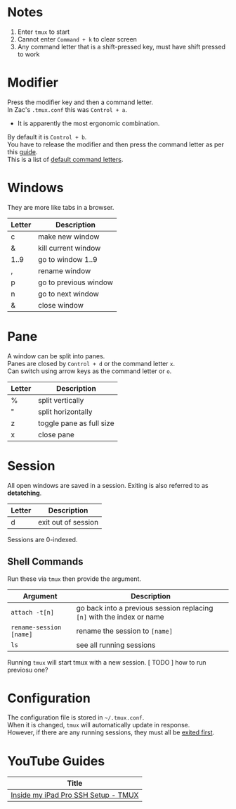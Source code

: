 # Notes

1. Enter `tmux` to start
2. Cannot enter `Command + k` to clear screen
3. Any command letter that is a shift-pressed key, must have shift pressed to work

# Modifier

Press the modifier key and then a command letter.  
In Zac's `.tmux.conf` this was `Control + a`.

- It is apparently the most ergonomic combination.

By default it is `Control + b`.  
You have to release the modifier and then press the command letter as per this [guide](https://superuser.com/questions/266725/tmux-ctrlb-not-working).  
This is a list of [default command letters](https://man.openbsd.org/tmux#DEFAULT_KEY_BINDINGS).

# Windows

They are more like tabs in a browser.

| Letter | Description           |
| ------ | --------------------- |
| c      | make new window       |
| &      | kill current window   |
| 1..9   | go to window 1..9     |
| ,      | rename window         |
| p      | go to previous window |
| n      | go to next window     |
| &      | close window          |

# Pane

A window can be split into panes.  
Panes are closed by `Control + d` or the command letter `x`.  
Can switch using arrow keys as the command letter or `o`.

| Letter | Description              |
| ------ | ------------------------ |
| %      | split vertically         |
| "      | split horizontally       |
| z      | toggle pane as full size |
| x      | close pane               |

# Session

All open windows are saved in a session.
Exiting is also referred to as **detatching**.

| Letter | Description         |
| ------ | ------------------- |
| d      | exit out of session |

Sessions are 0-indexed.

## Shell Commands

Run these via `tmux` then provide the argument.

| Argument                | Description                                                            |
| ----------------------- | ---------------------------------------------------------------------- |
| `attach -t[n]`          | go back into a previous session replacing `[n]` with the index or name |
| `rename-session [name]` | rename the session to `[name]`                                         |
| `ls`                    | see all running sessions                                               |

Running `tmux` will start tmux with a new session.
[ TODO ] how to run previosu one?

# Configuration

The configuration file is stored in `~/.tmux.conf`.  
When it is changed, `tmux` will automatically update in response.  
However, if there are any running sessions, they must all be [exited first](https://unix.stackexchange.com/questions/66606/tmux-not-sourcing-my-tmux-conf#answer-66607).

# YouTube Guides

| Title                                                                              |
| ---------------------------------------------------------------------------------- |
| [Inside my iPad Pro SSH Setup - TMUX](https://www.youtube.com/watch?v=B-1wGwvUwm8) |
